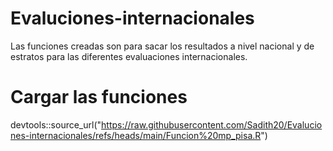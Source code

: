 # Evaluciones-internacionales
Las funciones creadas son para sacar los resultados a nivel nacional y de estratos para las diferentes evaluaciones internacionales.

# Cargar las funciones
devtools::source_url("https://raw.githubusercontent.com/Sadith20/Evaluciones-internacionales/refs/heads/main/Funcion%20mp_pisa.R")
